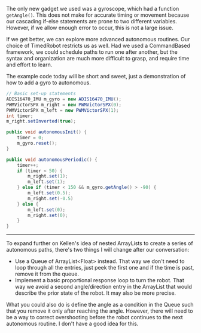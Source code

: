 The only new gadget we used was a gyroscope, which had a function `getAngle()`. This does not make for accurate timing or movement because our cascading if-else statements are prone to two different variables. However, if we allow enough error to occur, this is not a large issue.

If we get better, we can explore more advanced autonomous routines. Our choice of TimedRobot restricts us as well. Had we used a CommandBased framework, we could schedule paths to run one after another, but the syntax and organization are much more difficult to grasp, and require time and effort to learn.

The example code today will be short and sweet, just a demonstration of how to add a gyro to autonomous.

```java
// Basic set-up statements
ADIS16470_IMU m_gyro = new ADIS16470_IMU();
PWMVictorSPX m_right = new PWMVictorSPX(0);
PWMVictorSPX m_left = new PWMVictorSPX(1);
int timer;
m_right.setInverted(true);

public void autonomousInit() {
    timer = 0;
    m_gyro.reset();
}

public void autonomousPeriodic() {
    timer++;
    if (timer < 50) {
        m_right.set(1);
        m_left.set(1);
    } else if (timer < 150 && m_gyro.getAngle() > -90) {
        m_left.set(0.5);
        m_right.set(-0.5)
    } else {
        m_left.set(0);
        m_right.set(0);
    }
}
```

---

To expand further on Kellen's idea of nested ArrayLists to create a series of autonomous paths, there's two things I will change after our conversation:
* Use a Queue of ArrayList\<Float\> instead. That way we don't need to loop through all the entries, just peek the first one and if the time is past, remove it from the queue.
* Implement a basic proportional response loop to turn the robot. That way we avoid a second angle/direction entry in the ArrayList that would describe the prior state of the robot. It may also be more precise.

What you could also do is define the angle as a condition in the Queue such that you remove it only after reaching the angle. However, there will need to be a way to correct overshooting before the robot continues to the next autonomous routine. I don't have a good idea for this.